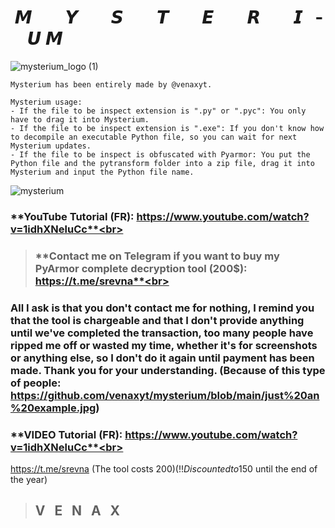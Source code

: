 #  ­  ­  ­  ­  ­ **𝙈 ­  ­  ­  ­  ­  ­  ­ 𝙔 ­  ­  ­  ­  ­  ­  ­ 𝙎 ­  ­  ­  ­  ­  ­  ­ 𝙏 ­  ­  ­  ­  ­  ­  ­ 𝙀 ­  ­  ­  ­  ­  ­  ­ 𝙍 ­  ­  ­  ­  ­  ­  ­ 𝙄 ­  ­  ­  ­  ­  ­  ­ 𝙐 ­  ­  ­  ­  ­  ­  ­ 𝙈**
![mysterium_logo (1)](https://user-images.githubusercontent.com/81310818/132258721-dc02bb73-772c-4530-a636-4daffbcdc23a.png)
```
Mysterium has been entirely made by @venaxyt.
```
```
Mysterium usage:
- If the file to be inspect extension is ".py" or ".pyc": You only have to drag it into Mysterium.
- If the file to be inspect extension is ".exe": If you don't know how to decompile an executable Python file, so you can wait for next Mysterium updates.
- If the file to be inspect is obfuscated with Pyarmor: You put the Python file and the pytransform folder into a zip file, drag it into Mysterium and input the Python file name.
```
![mysterium](https://user-images.githubusercontent.com/81310818/132141525-0bfb0f6e-a0d4-4770-8861-97622160baff.PNG)
### **YouTube Tutorial (FR): https://www.youtube.com/watch?v=1idhXNeluCc**<br>
> ### **Contact me on Telegram if you want to buy my PyArmor complete decryption tool (200$): https://t.me/srevna**<br>
### **All I ask is that you don't contact me for nothing, I remind you that the tool is chargeable and that I don't provide anything until we've completed the transaction, too many people have ripped me off or wasted my time, whether it's for screenshots or anything else, so I don't do it again until payment has been made. Thank you for your understanding. (Because of this type of people: https://github.com/venaxyt/mysterium/blob/main/just%20an%20example.jpg)**<br>
### **VIDEO Tutorial (FR): https://www.youtube.com/watch?v=1idhXNeluCc**<br>
https://t.me/srevna (The tool costs 200$) (!!Discounted to 150$ until the end of the year)<br>
> ## **V  ­  ­ E  ­  ­ N  ­  ­ A  ­  ­ X**
